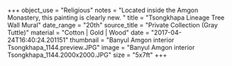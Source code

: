 +++
object_use = "Religious"
notes = "Located inside the Amgon Monastery, this painting is clearly new. "
title = "Tsongkhapa Lineage Tree Wall Mural"
date_range = "20th"
source_title = "Private Collection (Gray Tuttle)"
material = "Cotton | Gold | Wood"
date = "2017-04-24T16:40:24.201151"
thumbnail = "Banyul Amgon interior Tsongkhapa_1144.preview.JPG"
image = "Banyul Amgon interior Tsongkhapa_1144.2000x2000.JPG"
size = "5x7ft"
+++
